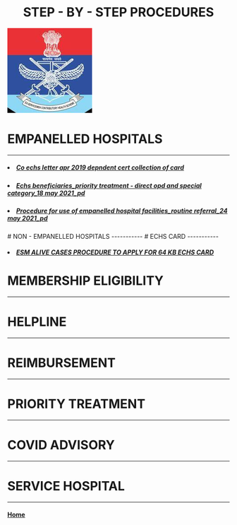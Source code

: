 #	<center>STEP - BY - STEP PROCEDURES </center>
![alt text](https://github.com/echscoregroup/images/blob/main/Screenshot%202021-05-31%20092723.jpg?raw=true) 

#	EMPANELLED HOSPITALS
-----------
<h5><li><a href= "https://github.com/echscoregroup/ECHS-CORE-GROUP/raw/main/PROCEDURES-POLICIES/CO%20ECHS%20LETTER%20APR%202019%20DEPNDENT%20CERT%20COLLECTION%20OF%20CARD.pdf">Co echs letter apr 2019 depndent cert collection of card </a></li></h5>
<h5><li><a href="https://github.com/echscoregroup/ECHS-CORE-GROUP/raw/main/PROCEDURES-POLICIES/ECHS%20BENEFICIARIES_PRIORITY%20TREATMENT%20-%20DIRECT%20OPD%20AND%20SPECIAL%20CATEGORY_18%20MAY%202021_PD.pdf">Echs beneficiaries_priority treatment - direct opd and special category_18 may 2021_pd</a></li></h5>
<h5><li><a href="https://github.com/echscoregroup/ECHS-CORE-GROUP/raw/main/PROCEDURES-POLICIES/PROCEDURE%20FOR%20USE%20OF%20EMPANELLED%20HOSPITAL%20FACILITIES_ROUTINE%20REFERRAL_24%20MAY%202021_PD.pdf">Procedure for use of empanelled hospital facilities_routine referral_24 may 2021_pd</a></li></h5>
#	NON - EMPANELLED HOSPITALS
-----------
#	ECHS CARD  
-----------
<h5><li><a href="https://github.com/echscoregroup/ECHS-CORE-GROUP/raw/main/PROCEDURES/ESM%20ALIVE%20CASES%20PROCEDURE%20TO%20APPLY%20FOR%2064%20KB%20ECHS%20CARD.pdf">ESM ALIVE CASES PROCEDURE TO APPLY FOR 64 KB ECHS CARD</a></li></h5>

#	MEMBERSHIP ELIGIBILITY  
-----------
#	HELPLINE 
-----------
#	REIMBURSEMENT 
-----------
#	PRIORITY TREATMENT 
-----------
#	COVID ADVISORY 
-----------
#	SERVICE HOSPITAL 
-----------

 <h4><a href="https://echscoregroup.github.io/ECHS-CORE-GROUP/">Home</a></h4><br>
